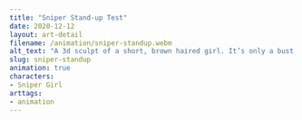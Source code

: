 ```yaml
---
title: "Sniper Stand-up Test"
date: 2020-12-12
layout: art-detail
filename: /animation/sniper-standup.webm
alt_text: "A 3d sculpt of a short, brown haired girl. It’s only a bust."
slug: sniper-standup
animation: true
characters:
- Sniper Girl
arttags:
- animation
---
```

